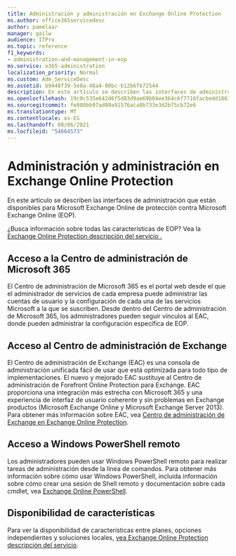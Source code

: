 ```yaml
---
title: Administración y administración en Exchange Online Protection
ms.author: office365servicedesc
author: pamelaar
manager: gailw
audience: ITPro
ms.topic: reference
f1_keywords:
- administration-and-management-in-eop
ms.service: o365-administration
localization_priority: Normal
ms.custom: Adm_ServiceDesc
ms.assetid: b9448f39-5e8a-48a4-80bc-b12b6fb72544
description: En este artículo se describen las interfaces de administración que están disponibles para Microsoft Exchange Online de protección contra Microsoft Exchange Online (EOP).
ms.openlocfilehash: 19c0c535e642d6f5d83d9ae69b04ee364c6f7716facbedd18677f3c3702c1554
ms.sourcegitcommit: fe808bb97ad09a91576aca8b733e3d2b75cb72e6
ms.translationtype: MT
ms.contentlocale: es-ES
ms.lasthandoff: 08/06/2021
ms.locfileid: "54664573"
---
```

# <a name="administration-and-management-in-exchange-online-protection"></a>Administración y administración en Exchange Online Protection

En este artículo se describen las interfaces de administración que están disponibles para Microsoft Exchange Online de protección contra Microsoft Exchange Online (EOP).
  
¿Busca información sobre todas las características de EOP? Vea la [Exchange Online Protection descripción del servicio .](exchange-online-protection-service-description.md)
  
## <a name="access-to-the-microsoft-365-admin-center"></a>Acceso a la Centro de administración de Microsoft 365

El Centro de administración de Microsoft 365 es el portal web desde el que el administrador de servicios de cada empresa puede administrar las cuentas de usuario y la configuración de cada una de las servicios Microsoft a la que se suscriben. Desde dentro del Centro de administración de Microsoft 365, los administradores pueden seguir vínculos al EAC, donde pueden administrar la configuración específica de EOP.
  
## <a name="access-to-the-exchange-admin-center"></a>Acceso al Centro de administración de Exchange

El Centro de administración de Exchange (EAC) es una consola de administración unificada fácil de usar que está optimizada para todo tipo de implementaciones. El nuevo y mejorado EAC sustituye al Centro de administración de Forefront Online Protection para Exchange. EAC proporciona una integración más estrecha con Microsoft 365 y una experiencia de interfaz de usuario coherente y sin problemas en Exchange productos (Microsoft Exchange Online y Microsoft Exchange Server 2013). Para obtener más información sobre EAC, vea [Centro de administración de Exchange en Exchange Online Protection](/microsoft-365/security/office-365-security/exchange-admin-center-in-exchange-online-protection-eop).
  
## <a name="remote-windows-powershell-access"></a>Acceso a Windows PowerShell remoto

 Los administradores pueden usar Windows PowerShell remoto para realizar tareas de administración desde la línea de comandos. Para obtener más información sobre cómo usar Windows PowerShell, incluida información sobre cómo crear una sesión de Shell remoto y documentación sobre cada cmdlet, vea [Exchange Online PowerShell](/powershell/exchange/exchange-online-powershell).
  
## <a name="feature-availability"></a>Disponibilidad de características

Para ver la disponibilidad de características entre planes, opciones independientes y soluciones locales, [vea Exchange Online Protection descripción del servicio](exchange-online-protection-service-description.md).
